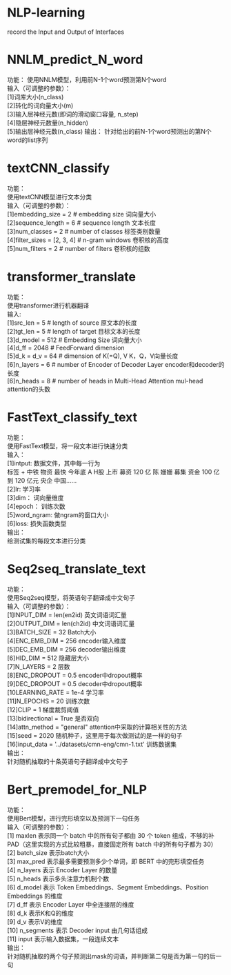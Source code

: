 # NLP-learning
record the Input and Output of Interfaces

# NNLM_predict_N_word
功能：
    使用NNLM模型，利用前N-1个word预测第N个word  
输入（可调整的参数）：  
    [1]词库大小(n_class)     
    [2]转化的词向量大小(m)        
    [3]输入层神经元数(即词的滑动窗口容量, n_step)            
    [4]隐层神经元数量(n_hidden)            
    [5]输出层神经元数(n_class)
输出：
    针对给出的前N-1个word预测出的第N个word的list序列

# textCNN_classify  
功能：  
    使用textCNN模型进行文本分类  
输入（可调整的参数）：  
    [1]embedding_size = 2 # embedding size  词向量大小  
    [2]sequence_length = 6 # sequence length  文本长度  
    [3]num_classes = 2 # number of classes  标签类别数量  
    [4]filter_sizes = [2, 3, 4] # n-gram windows    卷积核的高度  
    [5]num_filters = 2 # number of filters  卷积核的组数  

# transformer_translate  
功能：  
    使用transformer进行机器翻译  
输入:  
    [1]src_len = 5 # length of source 原文本的长度  
    [2]tgt_len = 5 # length of target   目标文本的长度  
    [3]d_model = 512  # Embedding Size  词向量大小  
    [4]d_ff = 2048  # FeedForward dimension   
    [5]d_k = d_v = 64  # dimension of K(=Q), V   K，Q，V向量长度  
    [6]n_layers = 6  # number of Encoder of Decoder Layer   encoder和decoder的长度  
    [6]n_heads = 8  # number of heads in Multi-Head Attention   mul-head attention的头数  
    
# FastText_classify_text  
功能：  
    使用FastText模型，将一段文本进行快速分类  
输入：  
    [1]intput: 数据文件，其中每一行为    
           标签 + 中铁 物资 最快 今年底 A H股 上市 募资 120 亿 陈 姗姗 募集 资金 100 亿到 120 亿元 央企 中国......  
    [2]lr: 学习率   
    [3]dim： 词向量维度   
    [4]epoch： 训练次数  
    [5]word_ngram:  做ngram的窗口大小  
    [6]loss:  损失函数类型  
输出：  
    给测试集的每段文本进行分类  
    
# Seq2seq_translate_text  
功能：  
    使用Seq2seq模型，将英语句子翻译成中文句子  
输入（可调整的参数）：  
    [1]INPUT_DIM = len(en2id)    英文词语词汇量  
    [2]OUTPUT_DIM = len(ch2id)    中文词语词汇量  
    [3]BATCH_SIZE = 32       Batch大小  
    [4]ENC_EMB_DIM = 256     encoder输入维度  
    [5]DEC_EMB_DIM = 256     decoder输出维度  
    [6]HID_DIM = 512         隐藏层大小  
    [7]N_LAYERS = 2          层数  
    [8]ENC_DROPOUT = 0.5     encoder中dropout概率  
    [9]DEC_DROPOUT = 0.5     decoder中dropout概率  
    [10LEARNING_RATE = 1e-4   学习率  
    [11]N_EPOCHS = 20        训练次数  
    [12]CLIP = 1             梯度裁剪阈值  
    [13]bidirectional = True   是否双向  
    [14]attn_method = "general"    attention中采取的计算相关性的方法  
    [15]seed = 2020        随机种子，这里用于每次做测试的是一样的句子  
    [16]input_data = '../datasets/cmn-eng/cmn-1.txt'    训练数据集  
输出：  
    针对随机抽取的十条英语句子翻译成中文句子  
    
# Bert_premodel_for_NLP  
功能：  
    使用Bert模型，进行完形填空以及预测下一句任务  
输入（可调整的参数）：  
    [1] maxlen 表示同一个 batch 中的所有句子都由 30 个 token 组成，不够的补 PAD（这里实现的方式比较粗暴，直接固定所有 batch 中的所有句子都为 30）  
    [2] batch_size 表示batch大小  
    [3] max_pred 表示最多需要预测多少个单词，即 BERT 中的完形填空任务  
    [4] n_layers 表示 Encoder Layer 的数量  
    [5] n_heads 表示多头注意力机制个数  
    [6] d_model 表示 Token Embeddings、Segment Embeddings、Position Embeddings 的维度  
    [7] d_ff 表示 Encoder Layer 中全连接层的维度  
    [8] d_k 表示K和Q的维度  
    [9] d_v 表示V的维度  
    [10] n_segments 表示 Decoder input 由几句话组成  
    [11] input 表示输入数据集，一段连续文本  
输出：  
    针对随机抽取的两个句子预测出mask的词语，并判断第二句是否为第一句的后一句  
